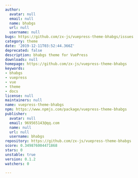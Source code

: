 ```yaml
---
author:
  avatar: null
  email: null
  name: bhabgs
  url: null
  username: null
bugs: https://github.com/zx-js/vuepress-theme-bhabgs/issues
category: theme
date: '2019-12-11T03:52:44.366Z'
deprecated: false
description: bhabgs theme for VuePress
downloads: null
homepage: https://github.com/zx-js/vuepress-theme-bhabgs
keywords:
- bhabgs
- vuepress
- vue
- theme
- docs
license: null
maintainers: null
name: vuepress-theme-bhabgs
npm: https://www.npmjs.com/package/vuepress-theme-bhabgs
publisher:
  avatar: null
  email: 969565143@qq.com
  name: null
  url: null
  username: bhabgs
repository: https://github.com/zx-js/vuepress-theme-bhabgs
score: 0.349876004471868
stars: 0
unstable: true
version: 0.1.2
watchers: 0

---
```


